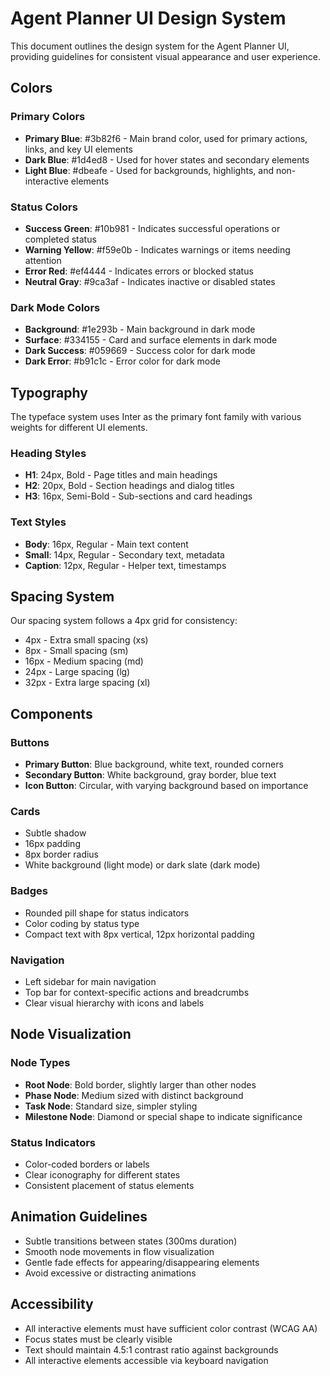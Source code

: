 # Agent Planner UI Design System

This document outlines the design system for the Agent Planner UI, providing guidelines for consistent visual appearance and user experience.

## Colors

### Primary Colors
- **Primary Blue**: #3b82f6 - Main brand color, used for primary actions, links, and key UI elements
- **Dark Blue**: #1d4ed8 - Used for hover states and secondary elements
- **Light Blue**: #dbeafe - Used for backgrounds, highlights, and non-interactive elements

### Status Colors
- **Success Green**: #10b981 - Indicates successful operations or completed status
- **Warning Yellow**: #f59e0b - Indicates warnings or items needing attention
- **Error Red**: #ef4444 - Indicates errors or blocked status
- **Neutral Gray**: #9ca3af - Indicates inactive or disabled states

### Dark Mode Colors
- **Background**: #1e293b - Main background in dark mode
- **Surface**: #334155 - Card and surface elements in dark mode
- **Dark Success**: #059669 - Success color for dark mode
- **Dark Error**: #b91c1c - Error color for dark mode

## Typography

The typeface system uses Inter as the primary font family with various weights for different UI elements.

### Heading Styles
- **H1**: 24px, Bold - Page titles and main headings
- **H2**: 20px, Bold - Section headings and dialog titles
- **H3**: 16px, Semi-Bold - Sub-sections and card headings

### Text Styles
- **Body**: 16px, Regular - Main text content
- **Small**: 14px, Regular - Secondary text, metadata
- **Caption**: 12px, Regular - Helper text, timestamps

## Spacing System

Our spacing system follows a 4px grid for consistency:
- 4px - Extra small spacing (xs)
- 8px - Small spacing (sm)
- 16px - Medium spacing (md)
- 24px - Large spacing (lg)
- 32px - Extra large spacing (xl)

## Components

### Buttons
- **Primary Button**: Blue background, white text, rounded corners
- **Secondary Button**: White background, gray border, blue text
- **Icon Button**: Circular, with varying background based on importance

### Cards
- Subtle shadow
- 16px padding
- 8px border radius
- White background (light mode) or dark slate (dark mode)

### Badges
- Rounded pill shape for status indicators
- Color coding by status type
- Compact text with 8px vertical, 12px horizontal padding

### Navigation
- Left sidebar for main navigation
- Top bar for context-specific actions and breadcrumbs
- Clear visual hierarchy with icons and labels

## Node Visualization

### Node Types
- **Root Node**: Bold border, slightly larger than other nodes
- **Phase Node**: Medium sized with distinct background
- **Task Node**: Standard size, simpler styling
- **Milestone Node**: Diamond or special shape to indicate significance

### Status Indicators
- Color-coded borders or labels
- Clear iconography for different states
- Consistent placement of status elements

## Animation Guidelines

- Subtle transitions between states (300ms duration)
- Smooth node movements in flow visualization
- Gentle fade effects for appearing/disappearing elements
- Avoid excessive or distracting animations

## Accessibility

- All interactive elements must have sufficient color contrast (WCAG AA)
- Focus states must be clearly visible
- Text should maintain 4.5:1 contrast ratio against backgrounds
- All interactive elements accessible via keyboard navigation
